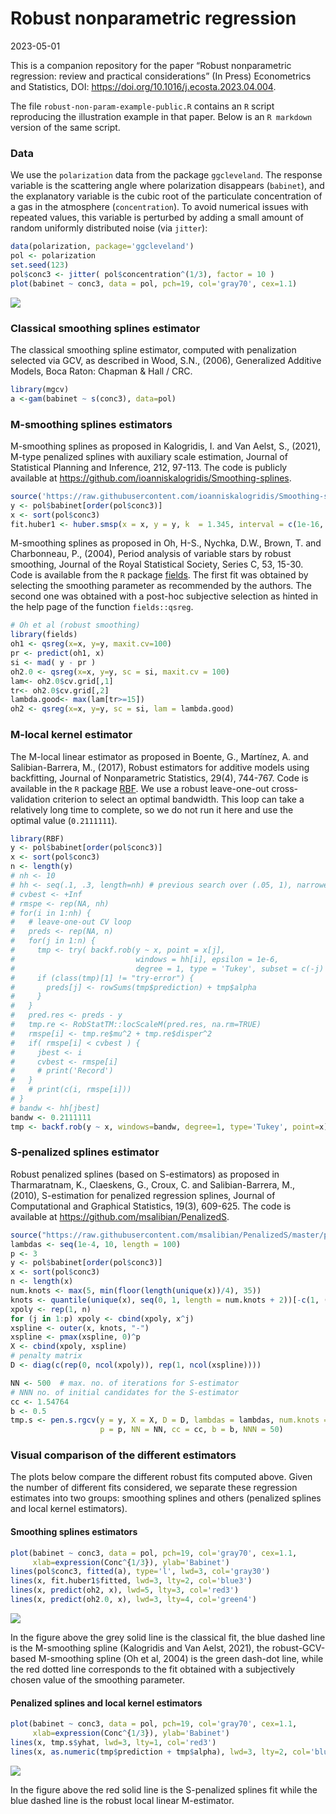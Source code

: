 Robust nonparametric regression
================
2023-05-01

This is a companion repository for the paper “Robust nonparametric
regression: review and practical considerations” (In Press) Econometrics
and Statistics, DOI: <https://doi.org/10.1016/j.ecosta.2023.04.004>.

The file `robust-non-param-example-public.R` contains an `R` script
reproducing the illustration example in that paper. Below is an
`R markdown` version of the same script.

### Data

We use the `polarization` data from the package `ggcleveland`. The
response variable is the scattering angle where polarization disappears
(`babinet`), and the explanatory variable is the cubic root of the
particulate concentration of a gas in the atmosphere (`concentration`).
To avoid numerical issues with repeated values, this variable is
perturbed by adding a small amount of random uniformly distributed noise
(via `jitter`):

``` r
data(polarization, package='ggcleveland')
pol <- polarization
set.seed(123)
pol$conc3 <- jitter( pol$concentration^(1/3), factor = 10 )
plot(babinet ~ conc3, data = pol, pch=19, col='gray70', cex=1.1)
```

![](README_files/figure-gfm/data-1.png)<!-- -->

### Classical smoothing splines estimator

The classical smoothing spline estimator, computed with penalization
selected via GCV, as described in Wood, S.N., (2006), Generalized
Additive Models, Boca Raton: Chapman & Hall / CRC.

``` r
library(mgcv)
a <-gam(babinet ~ s(conc3), data=pol) 
```

### M-smoothing splines estimators

M-smoothing splines as proposed in Kalogridis, I. and Van Aelst, S.,
(2021), M-type penalized splines with auxiliary scale estimation,
Journal of Statistical Planning and Inference, 212, 97-113. The code is
publicly available at
<https://github.com/ioanniskalogridis/Smoothing-splines>.

``` r
source('https://raw.githubusercontent.com/ioanniskalogridis/Smoothing-splines/main/Huber')
y <- pol$babinet[order(pol$conc3)]
x <- sort(pol$conc3)
fit.huber1 <- huber.smsp(x = x, y = y, k  = 1.345, interval = c(1e-16, 1)) 
```

M-smoothing splines as proposed in Oh, H-S., Nychka, D.W., Brown, T. and
Charbonneau, P., (2004), Period analysis of variable stars by robust
smoothing, Journal of the Royal Statistical Society, Series C, 53,
15-30. Code is available from the `R` package
[fields](https://cran.r-project.org/package=fields). The first fit was
obtained by selecting the smoothing parameter as recommended by the
authors. The second one was obtained with a post-hoc subjective
selection as hinted in the help page of the function `fields::qsreg`.

``` r
# Oh et al (robust smoothing)
library(fields)
oh1 <- qsreg(x=x, y=y, maxit.cv=100) 
pr <- predict(oh1, x)
si <- mad( y - pr )
oh2.0 <- qsreg(x=x, y=y, sc = si, maxit.cv = 100) 
lam<- oh2.0$cv.grid[,1]
tr<- oh2.0$cv.grid[,2]
lambda.good<- max(lam[tr>=15])
oh2 <- qsreg(x=x, y=y, sc = si, lam = lambda.good) 
```

### M-local kernel estimator

The M-local linear estimator as proposed in Boente, G., Martínez, A. and
Salibian-Barrera, M., (2017), Robust estimators for additive models
using backfitting, Journal of Nonparametric Statistics, 29(4), 744-767.
Code is available in the `R` package
[RBF](https://cran.r-project.org/package=RBF). We use a robust
leave-one-out cross-validation criterion to select an optimal bandwidth.
This loop can take a relatively long time to complete, so we do not run
it here and use the optimal value (`0.2111111`).

``` r
library(RBF)
y <- pol$babinet[order(pol$conc3)]
x <- sort(pol$conc3)
n <- length(y)
# nh <- 10
# hh <- seq(.1, .3, length=nh) # previous search over (.05, 1), narrowed here
# cvbest <- +Inf
# rmspe <- rep(NA, nh)
# for(i in 1:nh) {
#   # leave-one-out CV loop
#   preds <- rep(NA, n)
#   for(j in 1:n) {
#     tmp <- try( backf.rob(y ~ x, point = x[j],
#                           windows = hh[i], epsilon = 1e-6,
#                           degree = 1, type = 'Tukey', subset = c(-j) ))
#     if (class(tmp)[1] != "try-error") {
#       preds[j] <- rowSums(tmp$prediction) + tmp$alpha
#     }
#   }
#   pred.res <- preds - y
#   tmp.re <- RobStatTM::locScaleM(pred.res, na.rm=TRUE)
#   rmspe[i] <- tmp.re$mu^2 + tmp.re$disper^2
#   if( rmspe[i] < cvbest ) {
#     jbest <- i
#     cvbest <- rmspe[i]
#     # print('Record')
#   }
#   # print(c(i, rmspe[i]))
# }
# bandw <- hh[jbest]
bandw <- 0.2111111
tmp <- backf.rob(y ~ x, windows=bandw, degree=1, type='Tukey', point=x)
```

### S-penalized splines estimator

Robust penalized splines (based on S-estimators) as proposed in
Tharmaratnam, K., Claeskens, G., Croux, C. and Salibian-Barrera, M.,
(2010), S-estimation for penalized regression splines, Journal of
Computational and Graphical Statistics, 19(3), 609-625. The code is
available at <https://github.com/msalibian/PenalizedS>.

``` r
source("https://raw.githubusercontent.com/msalibian/PenalizedS/master/pen-s-functions.R")
lambdas <- seq(1e-4, 10, length = 100) 
p <- 3
y <- pol$babinet[order(pol$conc3)]
x <- sort(pol$conc3)
n <- length(x)
num.knots <- max(5, min(floor(length(unique(x))/4), 35))
knots <- quantile(unique(x), seq(0, 1, length = num.knots + 2))[-c(1, (num.knots + 2))]
xpoly <- rep(1, n)
for (j in 1:p) xpoly <- cbind(xpoly, x^j)
xspline <- outer(x, knots, "-")
xspline <- pmax(xspline, 0)^p
X <- cbind(xpoly, xspline)
# penalty matrix
D <- diag(c(rep(0, ncol(xpoly)), rep(1, ncol(xspline))))

NN <- 500  # max. no. of iterations for S-estimator
# NNN no. of initial candidates for the S-estimator
cc <- 1.54764
b <- 0.5
tmp.s <- pen.s.rgcv(y = y, X = X, D = D, lambdas = lambdas, num.knots = num.knots, 
                    p = p, NN = NN, cc = cc, b = b, NNN = 50)
```

### Visual comparison of the different estimators

The plots below compare the different robust fits computed above. Given
the number of different fits considered, we separate these regression
estimates into two groups: smoothing splines and others (penalized
splines and local kernel estimators).

#### Smoothing splines estimators

``` r
plot(babinet ~ conc3, data = pol, pch=19, col='gray70', cex=1.1, 
     xlab=expression(Conc^{1/3}), ylab='Babinet')
lines(pol$conc3, fitted(a), type='l', lwd=3, col='gray30')
lines(x, fit.huber1$fitted, lwd=3, lty=2, col='blue3')
lines(x, predict(oh2, x), lwd=5, lty=3, col='red3')
lines(x, predict(oh2.0, x), lwd=3, lty=4, col='green4')
```

![](README_files/figure-gfm/fig1-1.png)<!-- -->

In the figure above the grey solid line is the classical fit, the blue
dashed line is the M-smoothing spline (Kalogridis and Van Aelst, 2021),
the robust-GCV-based M-smoothing spline (Oh et al, 2004) is the green
dash-dot line, while the red dotted line corresponds to the fit obtained
with a subjectively chosen value of the smoothing parameter.

#### Penalized splines and local kernel estimators

``` r
plot(babinet ~ conc3, data = pol, pch=19, col='gray70', cex=1.1, 
     xlab=expression(Conc^{1/3}), ylab='Babinet')
lines(x, tmp.s$yhat, lwd=3, lty=1, col='red3')
lines(x, as.numeric(tmp$prediction + tmp$alpha), lwd=3, lty=2, col='blue3')
```

![](README_files/figure-gfm/fig2-1.png)<!-- -->

In the figure above the red solid line is the S-penalized splines fit
while the blue dashed line is the robust local linear M-estimator.
